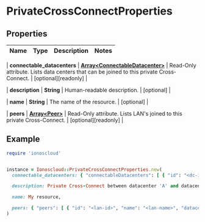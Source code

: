# PrivateCrossConnectProperties

## Properties

| Name | Type | Description | Notes |
| ---- | ---- | ----------- | ----- |

| **connectable_datacenters** | [**Array&lt;ConnectableDatacenter&gt;**](ConnectableDatacenter.md) | Read-Only attribute. Lists data centers that can be joined to this private Cross-Connect. | [optional][readonly] |

| **description** | **String** | Human-readable description. | [optional] |

| **name** | **String** | The name of the  resource. | [optional] |

| **peers** | [**Array&lt;Peer&gt;**](Peer.md) | Read-Only attribute. Lists LAN&#39;s joined to this private Cross-Connect. | [optional][readonly] |

## Example

```ruby
require 'ionoscloud'


instance = Ionoscloud::PrivateCrossConnectProperties.new(
  connectable_datacenters: { "connectableDatacenters": [ { "id": "<dc-id>", "name": "<dc-name>", "location": "<de/fra>"} ] },

  description: Private Cross-Connect between datacenter 'A' and datacenter 'B' ,

  name: My resource,

  peers: { "peers": [ { "id": "<lan-id>", "name": "<lan-name>", "datacenterId": "<dc-uuid>",  "datacenterName": "<dc-name>", "location": "<de/fra>"} ] }
)
```

